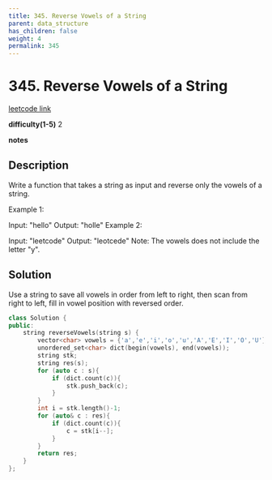 ```yaml
---
title: 345. Reverse Vowels of a String
parent: data_structure
has_children: false
weight: 4
permalink: 345
---
```

# 345. Reverse Vowels of a String
[leetcode link](https://leetcode.com/problems/reverse-vowels-of-a-string/)

**difficulty(1-5)** 
2

**notes**   


## Description
Write a function that takes a string as input and reverse only the vowels of a string.

Example 1:

Input: "hello"
Output: "holle"
Example 2:

Input: "leetcode"
Output: "leotcede"
Note:
The vowels does not include the letter "y".

## Solution
Use a string to save all vowels in order from left to right, then scan from
right to left, fill in vowel position with reversed order.

```c++
class Solution {
public:
    string reverseVowels(string s) {
        vector<char> vowels = {'a','e','i','o','u','A','E','I','O','U'};
        unordered_set<char> dict(begin(vowels), end(vowels));
        string stk;
        string res(s);
        for (auto c : s){
            if (dict.count(c)){
                stk.push_back(c);
            }
        }
        int i = stk.length()-1;
        for (auto& c : res){
            if (dict.count(c)){
                c = stk[i--];
            }
        }
        return res;
    }
};
```



